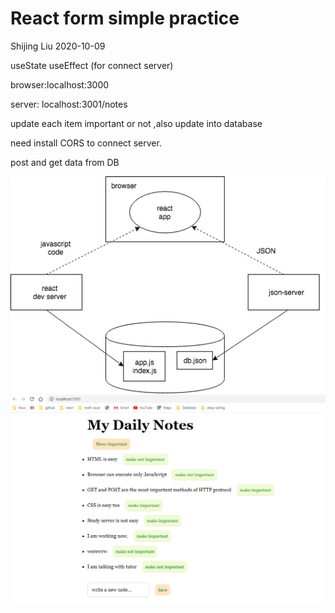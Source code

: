 # React form simple practice

Shijing Liu 2020-10-09

useState useEffect (for connect server)

browser:localhost:3000

server: localhost:3001/notes

update each item important or not ,also update into database

need install CORS to connect server.

post and get data from DB

![](structure.png)
![](2020-10-11-16-43-14.png)
